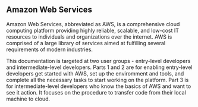 ## Amazon Web Services 
Amazon Web Services, abbreviated as AWS, is a comprehensive cloud computing platform
providing highly reliable, scalable, and low-cost IT resources to individuals and organizations
over the internet. AWS is comprised of a large library of services aimed at fulfilling several
requirements of modern industries.

This documentation is targeted at two user groups - entry-level developers and intermediate-level developers.
Parts 1 and 2 are for enabling entry-level developers get started with AWS, set up the enviromment and tools, and complete all the necessary tasks to start working on the platform.
Part 3 is for intermediate-level developers who know the basics of AWS and want to see it action. It focuses on the procedure to transfer code from their local machine to cloud.
